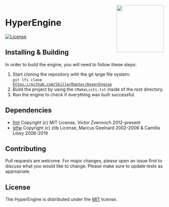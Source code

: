 <img src="./Development/Images/Branding.png" align="right" width="150"/>

# HyperEngine
[![License](https://img.shields.io/badge/license-MIT-yellow)](https://github.com/SkillerRaptor/HyperEngine/blob/master/LICENSE)

## Installing & Building
In order to build the engine, you will need to follow these steps:
 1.  Start cloning the repository with the git large file system: <br><code>git lfs clone <a href="https://github.com/SkillerRaptor/HyperEngine">https://github.com/SkillerRaptor/HyperEngine</a></code>
 2.  Build the project by using the `CMakeLists.txt` inside of the root directory.
 3.  Run the engine to check if everything was built successful.

## Dependencies
-   [fmt](https://github.com/fmtlib/fmt/blob/master/LICENSE.rst) Copyright (c) MIT License, Victor Zverovich 2012-present
-   [glfw](https://github.com/glfw/glfw/blob/master/LICENSE.md) Copyright (c) zlib License, Marcus Geelnard 2002-2006 & Camilla Löwy 2006-2019

## Contributing
Pull requests are welcome. For major changes, please open an issue first to discuss what you would like to change.
Please make sure to update tests as appropriate.

## License
The HyperEngine is distributed under the [MIT](https://github.com/SkillerRaptor/HyperEngine/blob/master/LICENSE) license.
